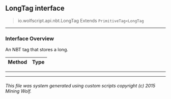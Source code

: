 ## LongTag __interface__

>io.wolfscript.api.nbt.LongTag
>Extends `PrimitiveTag<LongTag`

---

### Interface Overview

An NBT tag that stores a long.

Method | Type   
--- | :--- 



---

---


###### This file was system generated using custom scripts copyright (c) 2015 Mining Wolf.
	

